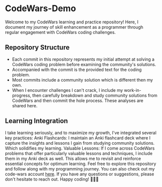 # CodeWars-Demo
Welcome to my CodeWars learning and practice repository! Here, I document my journey of skill enhancement as a programmer through regular engagement with CodeWars coding challenges.
## Repository Structure
- Each commit in this repository represents my initial attempt at solving a CodeWars coding problem before examining the community's solutions.
- Accompanied with the commit is the provided text for the coding problem.
- Most commits include a community solution which is different then my own.
- When I encounter challenges I can't crack, I include my work-in-progress, then carefully breakdown and study community solutions from CodeWars and then commit the hole process. These analyses are shared here.
## Learning Integration
I take learning seriously, and to maximize my growth, I've integrated several key practices:
Anki Flashcards: I maintain an Anki flashcard deck where I capture the insights and lessons I gain from studying community solutions. Which solidifies my learning.
Valuable Lessons: If I come across CodeWars problems that offer particularly valuable lessons and techniques, I include them in my Anki deck as well. This allows me to revisit and reinforce essential concepts for optimum learning.
Feel free to explore this repository and follow along with my programming journey. You can also check out my code-wars account [here](https://www.codewars.com/users/Fabiano.L). If you have any questions or suggestions, please don't hesitate to reach out. Happy coding! 🚀👨‍💻
